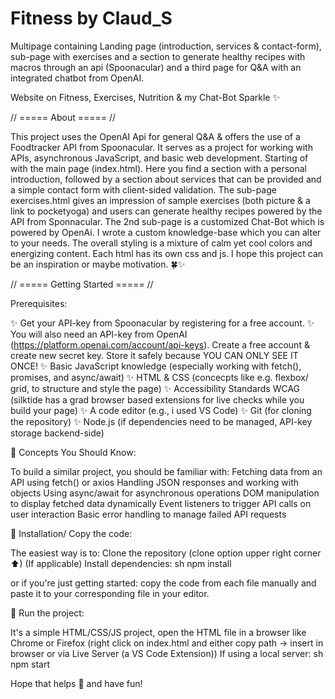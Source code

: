 # Fitness by Claud_S
 Multipage containing Landing page (introduction, services & contact-form), sub-page with exercises and a section to generate 
 healthy recipes with macros through an api (Spoonacular)
 and a third page for Q&A with an integrated chatbot from OpenAI. 

 Website on Fitness, Exercises, Nutrition & my Chat-Bot Sparkle ✨

// ===== About ===== //

This project uses the OpenAI Api for general Q&A & offers the use of 
a Foodtracker API from Spoonacular.
It serves as a project for working with APIs, asynchronous JavaScript, and basic web development. 
Starting of with the main page (index.html). Here you find a section with a personal introduction, followed
by a section about services that can be provided and a simple contact form with client-sided validation.
The sub-page exercises.html gives an impression of sample exercises (both picture & a link to
pocketyoga) and users can generate healthy recipes powered by the API from Sponnacular.
The 2nd sub-page is a customized Chat-Bot which is powered by OpenAi. I wrote a custom
knowledge-base which you can alter to your needs. 
The overall styling is a mixture of calm yet cool colors and energizing content. Each html has its own css and js.
I hope this project can be an inspiration or maybe motivation. 🍀✨

// ===== Getting Started ===== //

Prerequisites:

✨ Get your API-key from Spoonacular by registering for a free account.
✨ You will also need an API-key from OpenAI (https://platform.openai.com/account/api-keys). Create a free account & create new secret key. 
    Store  it safely because YOU CAN ONLY SEE IT ONCE!
✨ Basic JavaScript knowledge (especially working with fetch(), promises, and async/await)
✨ HTML & CSS (concecpts like e.g. flexbox/ grid, to structure and style the page)
✨ Accessibility Standards WCAG (silktide has a grad browser based extensions for live checks while you build your page)
✨ A code editor (e.g., i used VS Code)
✨ Git (for cloning the repository)
✨ Node.js (if dependencies need to be managed, API-key storage backend-side)

🌱 Concepts You Should Know:

To build a similar project, you should be familiar with:
Fetching data from an API using fetch() or axios
Handling JSON responses and working with objects
Using async/await for asynchronous operations
DOM manipulation to display fetched data dynamically
Event listeners to trigger API calls on user interaction
Basic error handling to manage failed API requests

🌱 Installation/ Copy the code:

The easiest way is to:
Clone the repository (clone option upper right corner ⬆)
(If applicable) Install dependencies:
sh
npm install

or if you're just getting started: 
copy the code from each file manually and paste it to your corresponding file in your editor.

🌱 Run the project:

It's a simple HTML/CSS/JS project, open the HTML file in a browser like Chrome or Firefox (right click on index.html and 
either copy path -> insert in browser or via Live Server (a VS Code Extension))
If using a local server:
sh
npm start

Hope that helps 🤗 and have fun!

